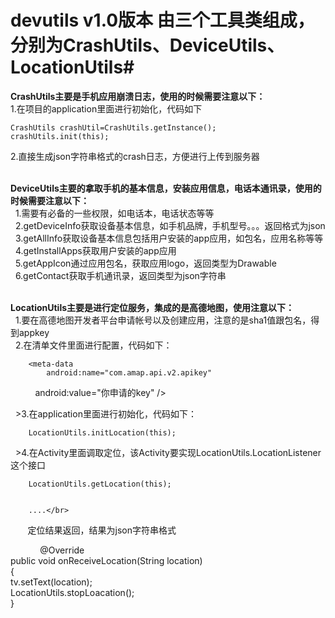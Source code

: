 # devutils v1.0版本 由三个工具类组成，分别为CrashUtils、DeviceUtils、LocationUtils#

**CrashUtils主要是手机应用崩溃日志，使用的时候需要注意以下：**</br>
  1.在项目的application里面进行初始化，代码如下</br>
  
    
    CrashUtils crashUtil=CrashUtils.getInstance();
    crashUtils.init(this);
    
    
  2.直接生成json字符串格式的crash日志，方便进行上传到服务器</br></br>
  
 **DeviceUtils主要的拿取手机的基本信息，安装应用信息，电话本通讯录，使用的时候需要注意以下：**</br>
    1.需要有必备的一些权限，如电话本，电话状态等等</br>
    2.getDeviceInfo获取设备基本信息，如手机品牌，手机型号。。。返回格式为json</br>
    3.getAllInfo获取设备基本信息包括用户安装的app应用，如包名，应用名称等等</br>
    4.getInstallApps获取用户安装的app应用</br>
    5.getAppIcon通过应用包名，获取应用logo，返回类型为Drawable</br>
    6.getContact获取手机通讯录，返回类型为json字符串</br></br>
    
  **LocationUtils主要是进行定位服务，集成的是高德地图，使用注意以下：**</br>
    1.要在高德地图开发者平台申请帐号以及创建应用，注意的是sha1值跟包名，得到appkey</br>
    2.在清单文件里面进行配置，代码如下：</br>
    
        
        <meta-data
            android:name="com.amap.api.v2.apikey"
            android:value="你申请的key" />
        <!-- 定位需要的服务 -->
        <service android:name="com.amap.api.location.APSService" />
       
        
    >3.在application里面进行初始化，代码如下：</br>
    
       
        LocationUtils.initLocation(this);
       
        
    >4.在Activity里面调取定位，该Activity要实现LocationUtils.LocationListener这个接口</br>
    
       
        LocationUtils.getLocation(this);
        
        
        ....</br>
        
        定位结果返回，结果为json字符串格式</br>
        
      
        @Override</br>
         public void onReceiveLocation(String location)</br>
          {</br>
            tv.setText(location);</br>
             LocationUtils.stopLoacation();</br>
           }</br>
        
